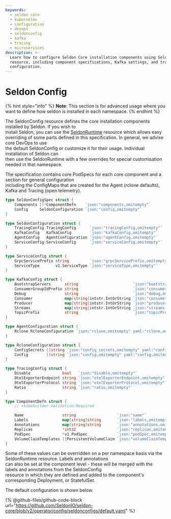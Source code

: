 ```yaml
---
keywords:
  - seldon core
  - kubernetes
  - configuration
  - devops
  - seldonconfig
  - kafka
  - tracing
  - microservices
description: >-
  Learn how to configure Seldon Core installation components using SeldonConfig
  resource, including component specifications, Kafka settings, and tracing
  configuration.
---
```


# Seldon Config

{% hint style="info" %}
**Note**: This section is for advanced usage where you want to define how seldon is installed in each namespace.
{% endhint %}

The SeldonConfig resource defines the core installation components installed by Seldon. If you wish to\
install Seldon, you can use the [SeldonRuntime](seldonruntime.md) resource which allows easy\
overriding of some parts defined in this specification. In general, we advise core DevOps to use\
the default SeldonConfig or customize it for their usage. Individual installation of Seldon can\
then use the SeldonRuntime with a few overrides for special customisation needed in that namespace.

The specification contains core PodSpecs for each core component and a section for general configuration\
including the ConfigMaps that are created for the Agent (rclone defaults), Kafka and Tracing (open telemetry).

```go
type SeldonConfigSpec struct {
	Components []*ComponentDefn    `json:"components,omitempty"`
	Config     SeldonConfiguration `json:"config,omitempty"`
}

type SeldonConfiguration struct {
	TracingConfig TracingConfig      `json:"tracingConfig,omitempty"`
	KafkaConfig   KafkaConfig        `json:"kafkaConfig,omitempty"`
	AgentConfig   AgentConfiguration `json:"agentConfig,omitempty"`
	ServiceConfig ServiceConfig      `json:"serviceConfig,omitempty"`
}

type ServiceConfig struct {
	GrpcServicePrefix string         `json:"grpcServicePrefix,omitempty"`
	ServiceType       v1.ServiceType `json:"serviceType,omitempty"`
}

type KafkaConfig struct {
	BootstrapServers      string                        `json:"bootstrap.servers,omitempty"`
	ConsumerGroupIdPrefix string                        `json:"consumerGroupIdPrefix,omitempty"`
	Debug                 string                        `json:"debug,omitempty"`
	Consumer              map[string]intstr.IntOrString `json:"consumer,omitempty"`
	Producer              map[string]intstr.IntOrString `json:"producer,omitempty"`
	Streams               map[string]intstr.IntOrString `json:"streams,omitempty"`
	TopicPrefix           string                        `json:"topicPrefix,omitempty"`
}

type AgentConfiguration struct {
	Rclone RcloneConfiguration `json:"rclone,omitempty" yaml:"rclone,omitempty"`
}

type RcloneConfiguration struct {
	ConfigSecrets []string `json:"config_secrets,omitempty" yaml:"config_secrets,omitempty"`
	Config        []string `json:"config,omitempty" yaml:"config,omitempty"`
}

type TracingConfig struct {
	Disable              bool   `json:"disable,omitempty"`
	OtelExporterEndpoint string `json:"otelExporterEndpoint,omitempty"`
	OtelExporterProtocol string `json:"otelExporterProtocol,omitempty"`
	Ratio                string `json:"ratio,omitempty"`
}

type ComponentDefn struct {
	// +kubebuilder:validation:Required

	Name                 string                  `json:"name"`
	Labels               map[string]string       `json:"labels,omitempty"`
	Annotations          map[string]string       `json:"annotations,omitempty"`
	Replicas             *int32                  `json:"replicas,omitempty"`
	PodSpec              *v1.PodSpec             `json:"podSpec,omitempty"`
	VolumeClaimTemplates []PersistentVolumeClaim `json:"volumeClaimTemplates,omitempty"`
}
```

Some of these values can be overridden on a per namespace basis via the SeldonRuntime resource. Labels and annotations\
can also be set at the component level - these will be merged with the labels and annotations from the SeldonConfig\
resource in which they are defined and added to the component's corresponding Deployment, or StatefulSet.

The default configuration is shown below.

{% @github-files/github-code-block url="https://github.com/SeldonIO/seldon-core/blob/v2/operator/config/seldonconfigs/default.yaml" %}
